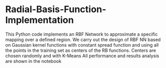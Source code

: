 # Radial-Basis-Function-Implementation
This Python code implements an RBF Network to approximate a specific mapping over a defined region. We carry out the design of RBF NN based on Gaussian kernel functions with constant spread function and using all the points in the training set as centers of the RB functions. Centers are chosen randomly and with K-Means All performance and results analysis are shown in the notebook
